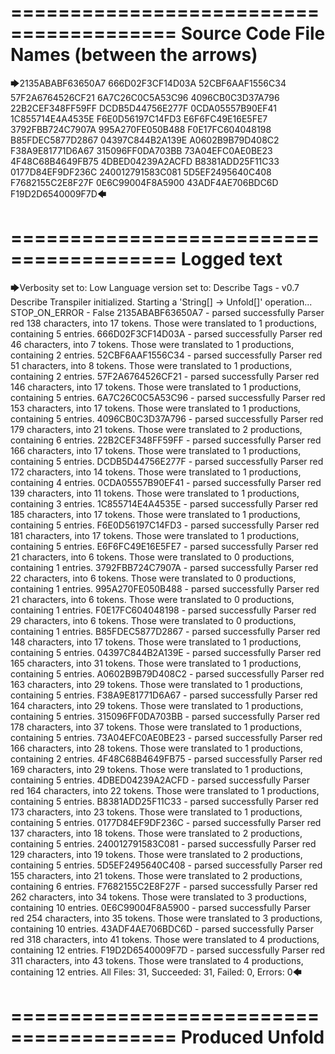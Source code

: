========================================
Source Code File Names (between the arrows)
========================================

🡆2135ABABF63650A7
666D02F3CF14D03A
52CBF6AAF1556C34
57F2A6764526CF21
6A7C26C0C5A53C96
4096CB0C3D37A796
22B2CEF348FF59FF
DCDB5D44756E277F
0CDA05557B90EF41
1C855714E4A4535E
F6E0D56197C14FD3
E6F6FC49E16E5FE7
3792FBB724C7907A
995A270FE050B488
F0E17FC604048198
B85FDEC5877D2867
04397C844B2A139E
A0602B9B79D408C2
F38A9E81771D6A67
315096FF0DA703BB
73A04EFC0AE0BE23
4F48C68B4649FB75
4DBED04239A2ACFD
B8381ADD25F11C33
0177D84EF9DF236C
240012791583C081
5D5EF2495640C408
F7682155C2E8F27F
0E6C99004F8A5900
43ADF4AE706BDC6D
F19D2D6540009F7D🡄

========================================
Logged text
========================================

🡆Verbosity set to: Low
Language version set to: Describe Tags - v0.7
Describe Transpiler initialized.
Starting a 'String[] -> Unfold[]' operation...
STOP_ON_ERROR - False
2135ABABF63650A7 - parsed successfully
Parser red 138 characters, into 17 tokens.
Those were translated to 1 productions, containing 5 entries.
666D02F3CF14D03A - parsed successfully
Parser red 46 characters, into 7 tokens.
Those were translated to 1 productions, containing 2 entries.
52CBF6AAF1556C34 - parsed successfully
Parser red 51 characters, into 8 tokens.
Those were translated to 1 productions, containing 2 entries.
57F2A6764526CF21 - parsed successfully
Parser red 146 characters, into 17 tokens.
Those were translated to 1 productions, containing 5 entries.
6A7C26C0C5A53C96 - parsed successfully
Parser red 153 characters, into 17 tokens.
Those were translated to 1 productions, containing 5 entries.
4096CB0C3D37A796 - parsed successfully
Parser red 179 characters, into 21 tokens.
Those were translated to 2 productions, containing 6 entries.
22B2CEF348FF59FF - parsed successfully
Parser red 166 characters, into 17 tokens.
Those were translated to 1 productions, containing 5 entries.
DCDB5D44756E277F - parsed successfully
Parser red 172 characters, into 14 tokens.
Those were translated to 1 productions, containing 4 entries.
0CDA05557B90EF41 - parsed successfully
Parser red 139 characters, into 11 tokens.
Those were translated to 1 productions, containing 3 entries.
1C855714E4A4535E - parsed successfully
Parser red 185 characters, into 17 tokens.
Those were translated to 1 productions, containing 5 entries.
F6E0D56197C14FD3 - parsed successfully
Parser red 181 characters, into 17 tokens.
Those were translated to 1 productions, containing 5 entries.
E6F6FC49E16E5FE7 - parsed successfully
Parser red 21 characters, into 6 tokens.
Those were translated to 0 productions, containing 1 entries.
3792FBB724C7907A - parsed successfully
Parser red 22 characters, into 6 tokens.
Those were translated to 0 productions, containing 1 entries.
995A270FE050B488 - parsed successfully
Parser red 21 characters, into 6 tokens.
Those were translated to 0 productions, containing 1 entries.
F0E17FC604048198 - parsed successfully
Parser red 29 characters, into 6 tokens.
Those were translated to 0 productions, containing 1 entries.
B85FDEC5877D2867 - parsed successfully
Parser red 148 characters, into 17 tokens.
Those were translated to 1 productions, containing 5 entries.
04397C844B2A139E - parsed successfully
Parser red 165 characters, into 31 tokens.
Those were translated to 1 productions, containing 5 entries.
A0602B9B79D408C2 - parsed successfully
Parser red 163 characters, into 29 tokens.
Those were translated to 1 productions, containing 5 entries.
F38A9E81771D6A67 - parsed successfully
Parser red 164 characters, into 29 tokens.
Those were translated to 1 productions, containing 5 entries.
315096FF0DA703BB - parsed successfully
Parser red 178 characters, into 37 tokens.
Those were translated to 1 productions, containing 5 entries.
73A04EFC0AE0BE23 - parsed successfully
Parser red 166 characters, into 28 tokens.
Those were translated to 1 productions, containing 2 entries.
4F48C68B4649FB75 - parsed successfully
Parser red 169 characters, into 29 tokens.
Those were translated to 1 productions, containing 5 entries.
4DBED04239A2ACFD - parsed successfully
Parser red 164 characters, into 22 tokens.
Those were translated to 1 productions, containing 5 entries.
B8381ADD25F11C33 - parsed successfully
Parser red 173 characters, into 23 tokens.
Those were translated to 1 productions, containing 5 entries.
0177D84EF9DF236C - parsed successfully
Parser red 137 characters, into 18 tokens.
Those were translated to 2 productions, containing 5 entries.
240012791583C081 - parsed successfully
Parser red 129 characters, into 19 tokens.
Those were translated to 2 productions, containing 5 entries.
5D5EF2495640C408 - parsed successfully
Parser red 155 characters, into 21 tokens.
Those were translated to 2 productions, containing 6 entries.
F7682155C2E8F27F - parsed successfully
Parser red 262 characters, into 34 tokens.
Those were translated to 3 productions, containing 10 entries.
0E6C99004F8A5900 - parsed successfully
Parser red 254 characters, into 35 tokens.
Those were translated to 3 productions, containing 10 entries.
43ADF4AE706BDC6D - parsed successfully
Parser red 318 characters, into 41 tokens.
Those were translated to 4 productions, containing 12 entries.
F19D2D6540009F7D - parsed successfully
Parser red 311 characters, into 43 tokens.
Those were translated to 4 productions, containing 12 entries.
All Files: 31, Succeeded: 31, Failed: 0, Errors: 0🡄

========================================
Produced Unfold
========================================

